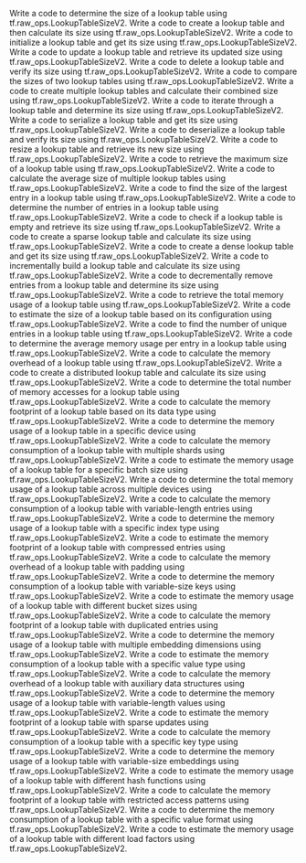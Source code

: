 
Write a code to determine the size of a lookup table using tf.raw_ops.LookupTableSizeV2.
Write a code to create a lookup table and then calculate its size using tf.raw_ops.LookupTableSizeV2.
Write a code to initialize a lookup table and get its size using tf.raw_ops.LookupTableSizeV2.
Write a code to update a lookup table and retrieve its updated size using tf.raw_ops.LookupTableSizeV2.
Write a code to delete a lookup table and verify its size using tf.raw_ops.LookupTableSizeV2.
Write a code to compare the sizes of two lookup tables using tf.raw_ops.LookupTableSizeV2.
Write a code to create multiple lookup tables and calculate their combined size using tf.raw_ops.LookupTableSizeV2.
Write a code to iterate through a lookup table and determine its size using tf.raw_ops.LookupTableSizeV2.
Write a code to serialize a lookup table and get its size using tf.raw_ops.LookupTableSizeV2.
Write a code to deserialize a lookup table and verify its size using tf.raw_ops.LookupTableSizeV2.
Write a code to resize a lookup table and retrieve its new size using tf.raw_ops.LookupTableSizeV2.
Write a code to retrieve the maximum size of a lookup table using tf.raw_ops.LookupTableSizeV2.
Write a code to calculate the average size of multiple lookup tables using tf.raw_ops.LookupTableSizeV2.
Write a code to find the size of the largest entry in a lookup table using tf.raw_ops.LookupTableSizeV2.
Write a code to determine the number of entries in a lookup table using tf.raw_ops.LookupTableSizeV2.
Write a code to check if a lookup table is empty and retrieve its size using tf.raw_ops.LookupTableSizeV2.
Write a code to create a sparse lookup table and calculate its size using tf.raw_ops.LookupTableSizeV2.
Write a code to create a dense lookup table and get its size using tf.raw_ops.LookupTableSizeV2.
Write a code to incrementally build a lookup table and calculate its size using tf.raw_ops.LookupTableSizeV2.
Write a code to decrementally remove entries from a lookup table and determine its size using tf.raw_ops.LookupTableSizeV2.
Write a code to retrieve the total memory usage of a lookup table using tf.raw_ops.LookupTableSizeV2.
Write a code to estimate the size of a lookup table based on its configuration using tf.raw_ops.LookupTableSizeV2.
Write a code to find the number of unique entries in a lookup table using tf.raw_ops.LookupTableSizeV2.
Write a code to determine the average memory usage per entry in a lookup table using tf.raw_ops.LookupTableSizeV2.
Write a code to calculate the memory overhead of a lookup table using tf.raw_ops.LookupTableSizeV2.
Write a code to create a distributed lookup table and calculate its size using tf.raw_ops.LookupTableSizeV2.
Write a code to determine the total number of memory accesses for a lookup table using tf.raw_ops.LookupTableSizeV2.
Write a code to calculate the memory footprint of a lookup table based on its data type using tf.raw_ops.LookupTableSizeV2.
Write a code to determine the memory usage of a lookup table in a specific device using tf.raw_ops.LookupTableSizeV2.
Write a code to calculate the memory consumption of a lookup table with multiple shards using tf.raw_ops.LookupTableSizeV2.
Write a code to estimate the memory usage of a lookup table for a specific batch size using tf.raw_ops.LookupTableSizeV2.
Write a code to determine the total memory usage of a lookup table across multiple devices using tf.raw_ops.LookupTableSizeV2.
Write a code to calculate the memory consumption of a lookup table with variable-length entries using tf.raw_ops.LookupTableSizeV2.
Write a code to determine the memory usage of a lookup table with a specific index type using tf.raw_ops.LookupTableSizeV2.
Write a code to estimate the memory footprint of a lookup table with compressed entries using tf.raw_ops.LookupTableSizeV2.
Write a code to calculate the memory overhead of a lookup table with padding using tf.raw_ops.LookupTableSizeV2.
Write a code to determine the memory consumption of a lookup table with variable-size keys using tf.raw_ops.LookupTableSizeV2.
Write a code to estimate the memory usage of a lookup table with different bucket sizes using tf.raw_ops.LookupTableSizeV2.
Write a code to calculate the memory footprint of a lookup table with duplicated entries using tf.raw_ops.LookupTableSizeV2.
Write a code to determine the memory usage of a lookup table with multiple embedding dimensions using tf.raw_ops.LookupTableSizeV2.
Write a code to estimate the memory consumption of a lookup table with a specific value type using tf.raw_ops.LookupTableSizeV2.
Write a code to calculate the memory overhead of a lookup table with auxiliary data structures using tf.raw_ops.LookupTableSizeV2.
Write a code to determine the memory usage of a lookup table with variable-length values using tf.raw_ops.LookupTableSizeV2.
Write a code to estimate the memory footprint of a lookup table with sparse updates using tf.raw_ops.LookupTableSizeV2.
Write a code to calculate the memory consumption of a lookup table with a specific key type using tf.raw_ops.LookupTableSizeV2.
Write a code to determine the memory usage of a lookup table with variable-size embeddings using tf.raw_ops.LookupTableSizeV2.
Write a code to estimate the memory usage of a lookup table with different hash functions using tf.raw_ops.LookupTableSizeV2.
Write a code to calculate the memory footprint of a lookup table with restricted access patterns using tf.raw_ops.LookupTableSizeV2.
Write a code to determine the memory consumption of a lookup table with a specific value format using tf.raw_ops.LookupTableSizeV2.
Write a code to estimate the memory usage of a lookup table with different load factors using tf.raw_ops.LookupTableSizeV2.